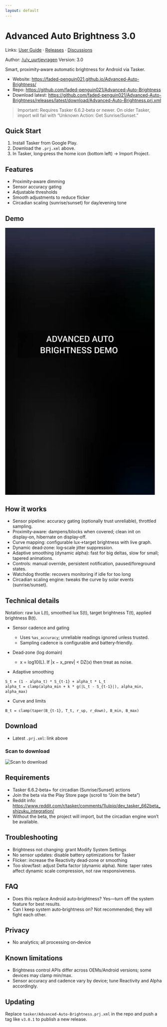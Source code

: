 ```yaml
---
layout: default
---
```


# Advanced Auto Brightness 3.0

Links: [User Guide](./user-guide.html) · [Releases](https://github.com/faded-penguin021/Advanced-Auto-Brightness/releases) · [Discussions](https://github.com/faded-penguin021/Advanced-Auto-Brightness/discussions)

Author: [/u/v_uurtjevragen](https://www.reddit.com/user/v_uurtjevragen)
Version: 3.0

Smart, proximity‑aware automatic brightness for Android via Tasker.

- Website: https://faded-penguin021.github.io/Advanced-Auto-Brightness/
- Repo: https://github.com/faded-penguin021/Advanced-Auto-Brightness
- Download latest: https://github.com/faded-penguin021/Advanced-Auto-Brightness/releases/latest/download/Advanced-Auto-Brightness.prj.xml

> Important: Requires Tasker 6.6.2‑beta or newer. On older Tasker, import will fail with “Unknown Action: Get Sunrise/Sunset.”

## Quick Start
1. Install Tasker from Google Play.
2. Download the `.prj.xml` above.
3. In Tasker, long‑press the home icon (bottom left) → Import Project.

## Features
- Proximity‑aware dimming
- Sensor accuracy gating
- Adjustable thresholds
- Smooth adjustments to reduce flicker
- Circadian scaling (sunrise/sunset) for day/evening tone

## Demo

<a href="https://imgur.com/LaTv3iX"><img src="assets/demo_thumb.jpg" alt="Watch the video" width="480" style="max-width:100%; height:auto;"></a>

## How it works
- Sensor pipeline: accuracy gating (optionally trust unreliable), throttled sampling.
- Proximity‑aware: dampens/blocks when covered; clean init on display‑on, hibernate on display‑off.
- Curve mapping: configurable lux→target brightness with live graph.
- Dynamic dead‑zone: log‑scale jitter suppression.
- Adaptive smoothing (dynamic alpha): fast for big deltas, slow for small; tapered animations.
- Controls: manual override, persistent notification, paused/foreground states.
- Watchdog throttle: recovers monitoring if idle for too long
- Circadian scaling engine: tweaks the curve by solar events (sunrise/sunset).


## Technical details
Notation: raw lux L(t), smoothed lux S(t), target brightness T(t), applied brightness B(t).

- Sensor cadence and gating
  - Uses `%as_accuracy`; unreliable readings ignored unless trusted.
  - Sampling cadence is configurable and battery‑friendly.

- Dead‑zone (log domain)
  - x = log10(L). If |x − x_prev| < DZ(x) then treat as noise.

- Adaptive smoothing
```
S_t = (1 - alpha_t) * S_{t-1} + alpha_t * L_t
alpha_t = clamp(alpha_min + k * g(|L_t - S_{t-1}|), alpha_min, alpha_max)
```

- Curve and limits
```
B_t = clamp(taper(B_{t-1}, T_t, r_up, r_down), B_min, B_max)
```

## Download
- Latest `.prj.xml`: link above

### Scan to download
![Scan to download](https://api.qrserver.com/v1/create-qr-code/?size=240x240&data=https%3A%2F%2Fgithub.com%2Ffaded-penguin021%2FAdvanced-Auto-Brightness%2Freleases%2Flatest%2Fdownload%2FAdvanced-Auto-Brightness.prj.xml)

## Requirements
- Tasker 6.6.2‑beta+ for circadian (Sunrise/Sunset) actions
- Join the beta via the Play Store page (scroll to “Join the beta”)
- Reddit info: https://www.reddit.com/r/tasker/comments/1lulpiq/dev_tasker_662beta_shizuku_integration/
- Without the beta, the project will import, but the circadian engine won’t be available.

## Troubleshooting
- Brightness not changing: grant Modify System Settings
- No sensor updates: disable battery optimizations for Tasker
- Flicker: increase the Reactivity dead‑zone or smoothing
- Too slow/fast: adjust Delta factor (dynamic alpha). Note: taper rates affect dynamic scale compression, not raw responsiveness.

## FAQ
- Does this replace Android auto‑brightness? Yes—turn off the system feature for best results.
- Can I keep system auto‑brightness on? Not recommended; they will fight each other.

## Privacy
- No analytics; all processing on‑device

## Known limitations
- Brightness control APIs differ across OEMs/Android versions; some devices may clamp min/max.
- Sensor accuracy and cadence vary by device; tune Reactivity and Alpha accordingly.

## Updating
Replace `tasker/Advanced-Auto-Brightness.prj.xml` in the repo and push a tag like `v3.0.1` to publish a new release.
